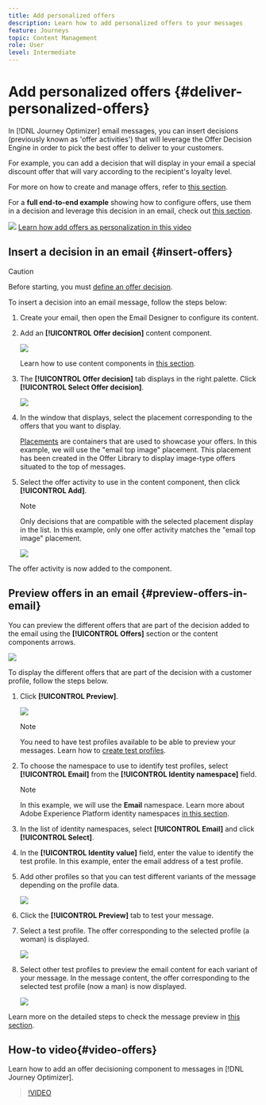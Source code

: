 ```yaml
---
title: Add personalized offers
description: Learn how to add personalized offers to your messages
feature: Journeys
topic: Content Management
role: User
level: Intermediate
---
```

# Add personalized offers {#deliver-personalized-offers}

In [!DNL Journey Optimizer] email messages, you can insert decisions (previously known as 'offer activities') that will leverage the Offer Decision Engine in order to pick the best offer to deliver to your customers.

For example, you can add a decision that will display in your email a special discount offer that will vary according to the recipient's loyalty level.

For more on how to create and manage offers, refer to [this section](offers/get-started/starting-offer-decisioning.md).

For a **full end-to-end example** showing how to configure offers, use them in a decision and leverage this decision in an email, check out [this section](offers/offers-e2e.md#insert-decision-in-email).

![](assets/do-not-localize/how-to-video.png) [Learn how add offers as personalization in this video](#video-offers)

## Insert a decision in an email {#insert-offers}

>[!CAUTION]
>
>Before starting, you must [define an offer decision](offers/offer-activities/create-offer-activities.md).

To insert a decision into an email message, follow the steps below:

1. Create your email, then open the Email Designer to configure its content.

1. Add an **[!UICONTROL Offer decision]** content component.

    ![](assets/deliver-offer-component.png)

    Learn how to use content components in [this section](content-components.md).

1. The **[!UICONTROL Offer decision]** tab displays in the right palette. Click **[!UICONTROL Select Offer decision]**.

    ![](assets/deliver-offer-tab.png)

1. In the window that displays, select the placement corresponding to the offers that you want to display.

    [Placements](offers/offer-library/creating-placements.md) are containers that are used to showcase your offers. In this example, we will use the "email top image" placement. This placement has been created in the Offer Library to display image-type offers situated to the top of messages.

1. Select the offer activity to use in the content component, then click **[!UICONTROL Add]**.

    >[!NOTE]
    >
    >Only decisions that are compatible with the selected placement display in the list. In this example, only one offer activity matches the "email top image" placement.

    ![](assets/deliver-offer-placement.png)

The offer activity is now added to the component.
    

## Preview offers in an email {#preview-offers-in-email}

You can preview the different offers that are part of the decision added to the email using the **[!UICONTROL Offers]** section or the content components arrows.

![](assets/deliver-offer-preview.png)

To display the different offers that are part of the decision with a customer profile, follow the steps below.

1. Click **[!UICONTROL Preview]**.

    ![](assets/deliver-offer-preview-button.png)

    >[!NOTE]
    >
    >You need to have test profiles available to be able to preview your messages. Learn how to [create test profiles](building-journeys/creating-test-profiles.md).

1. To choose the namespace to use to identify test profiles, select **[!UICONTROL Email]** from the **[!UICONTROL Identity namespace]** field.

    >[!NOTE]
    >
    >In this example, we will use the **Email** namespace. Learn more about Adobe Experience Platform identity namespaces [in this section](https://experienceleague.adobe.com/docs/experience-platform/identity/namespaces.html?lang=en#getting-started).

1. In the list of identity namespaces, select **[!UICONTROL Email]** and click **[!UICONTROL Select]**.

1. In the **[!UICONTROL Identity value]** field, enter the value to identify the test profile. In this example, enter the email address of a test profile.

    <!--For example enter smith@adobe.com and click the **[!UICONTROL Add profile]** button.-->

1. Add other profiles so that you can test different variants of the message depending on the profile data.

    ![](assets/deliver-offer-test-profiles.png)

1. Click the **[!UICONTROL Preview]** tab to test your message.

1. Select a test profile. The offer corresponding to the selected profile (a woman) is displayed.

    ![](assets/deliver-offer-test-profile-female-preview.png)

1. Select other test profiles to preview the email content for each variant of your message. In the message content, the offer corresponding to the selected test profile (now a man) is now displayed.

    ![](assets/deliver-offer-test-profile-male-preview.png)

Learn more on the detailed steps to check the message preview in [this section](#preview-your-messages).

## How-to video{#video-offers}

Learn how to add an offer decisioning component to messages in [!DNL Journey Optimizer].

>[!VIDEO](https://video.tv.adobe.com/v/334088?quality=12)
